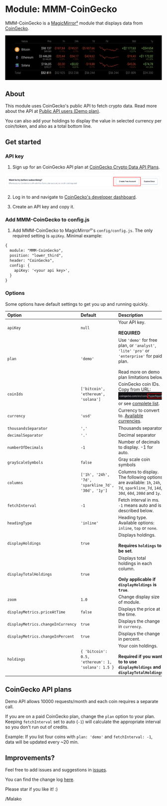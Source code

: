 # Module: MMM-CoinGecko
MMM-CoinGecko is a [MagicMirror²](https://github.com/MichMich/MagicMirror/) module that displays data from [CoinGecko](https://www.coingecko.com/).

![Screenshot of MMM-CoinGecko](images/screenshot.png?raw=true "Example screenshot")

## About
This module uses CoinGecko's public API to fetch crypto data. Read more about the API at [Public API users (Demo plan)](https://docs.coingecko.com/v3.0.1/reference/introduction).

You can also add your holdings to display the value in selected currency per coin/token, and also as a total bottom line.

## Get started

### API key
1. Sign up for an CoinGecko API plan at [CoinGecko Crypto Data API Plans](https://www.coingecko.com/en/api/pricing).

![CoinGecko API plan](images/api-step-1.png?raw=true "CoinGecko API plan")

2. Log in to and navigate to [CoinGecko's developer dashboard](https://www.coingecko.com/en/developers/dashboard).

3. Create an API key and copy it.

### Add MMM-CoinGecko to config.js

1. Add MMM-CoinGecko to MagicMirror²'s `config/config.js`. The only required setting is `apiKey`. Minimal example:

```
{
  module: "MMM-CoinGecko",
  position: "lower_third",
  header: "CoinGecko",
  config: {
    apiKey: '<your api key>',
  }
}
```

### Options
Some options have default settings to get you up and running quickly.

| Option | Default | Description |
| :--- | :--- | :--- |
| `apiKey` | `null` | Your API key.<br/><br/>**REQUIRED** |
| `plan` | `'demo'` | Use `'demo'` for free plan, or `'analyst'`, `'lite'` `'pro'` or `'enterprise'` for paid plan.<br/><br/>Read more on demo plan limitations below.
| `coinIds` | `['bitcoin', 'ethereum', 'solana']` | CoinGecko coin IDs. Copy from URL: ![Screenshot of MMM-CoinGecko](images/select-from-url.png?raw=true "Copy from URL screenshot") or see [complete list](https://docs.coingecko.com/v3.0.1/reference/coins-list).
| `currency` | `'usd'` | Currency to convert to. [Available currencies](https://docs.coingecko.com/v3.0.1/reference/simple-supported-currencies). |
| `thousandsSeparator` | `','` | Thousands separator |
| `decimalSeparator` | `'.'` | Decimal separator |
| `numberOfDecimals` | `-1` | Number of decimals to display. -1 for auto. |
| `grayScaleSymbols` | `false` | Gray scale coin symbols |
|	`columns` | `['1h', '24h', '7d', 'sparkline_7d', '30d', '1y']`| Columns to display. The following options are available: `1h`, `24h`, `7d`, `sparkline_7d`, `14d`, `30d`, `60d`, `200d` and `1y`. |
| `fetchInterval` | `-1` | Fetch interval in ms. `-1` means auto and is described below. |
| `headingType` | `'inline'` | Heading type. Available options: `inline`, `top` or `none`. |
`displayHoldings` | `true` | Displays holdings.<br /> <br />**Requires `holdings` to be set**. |
| `displayTotalHoldings` | `true` | Displays total holdings in each column.<br /><br />**Only applicable if `displayHoldings` is `true`**. |
| `zoom` | `1.0` | Change display size of module. |
| `displayMetrics.priceAtTime` | `false` | Displays the price at the time. | 
| `displayMetrics.changeInCurrency`| `true` | Displays the change in `currency`. |
| `displayMetrics.changeInPercent`| `true` | Displays the change in percent. |
| `holdings` |  `{ 'bitcoin': 0.5, 'ethereum': 1, 'solana': 1.5 }` | Your coin holdings.<br /><br />**Required if you want to to use `displayHoldings` and `displayTotalHoldings`**. |

## CoinGecko API plans
Demo API allows 10000 requests/month and each coin requires a separate call.

If you are on a paid CoinGecko plan, change the `plan` option to your plan. Keeping `fetchInterval` set to auto (`-1`) will calculate the appropriate interval so you don't run out of credits.

Example: If you list four coins with `plan: 'demo'` and `fetchInterval: -1`, data will be updated every ~20 min. 

## Improvements?
Feel free to add issues and suggestions in [issues](https://github.com/malako/MMM-CoinGecko/issues).

You can find the change log [here](https://github.com/malako/MMM-CoinGecko/blob/master/CHANGELOG.md).

Please star if you like it! :)

/Malako